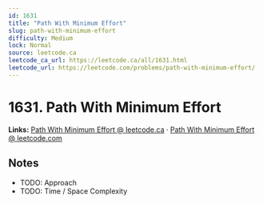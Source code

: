 ```yaml
--- 
id: 1631
title: "Path With Minimum Effort"
slug: path-with-minimum-effort
difficulty: Medium
lock: Normal
source: leetcode.ca
leetcode_ca_url: https://leetcode.ca/all/1631.html
leetcode_url: https://leetcode.com/problems/path-with-minimum-effort/
---
```


# 1631. Path With Minimum Effort

**Links:** [Path With Minimum Effort @ leetcode.ca](https://leetcode.ca/all/1631.html) · [Path With Minimum Effort @ leetcode.com](https://leetcode.com/problems/path-with-minimum-effort/)

## Notes
- TODO: Approach
- TODO: Time / Space Complexity
